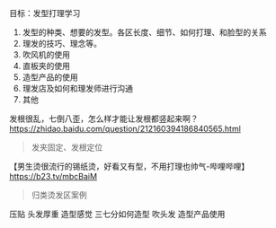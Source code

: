 目标：发型打理学习
1. 发型的种类、想要的发型。各区长度、细节、如何打理、和脸型的关系
2. 理发的技巧、理念等。
3. 吹风机的使用
4. 直板夹的使用
5. 造型产品的使用
6. 理发店及如何和理发师进行沟通
7. 其他



发根很乱，七倒八歪，怎么样才能让发根都竖起来啊？
https://zhidao.baidu.com/question/212160394186840565.html
> 发夹固定、发根定位


【男生烫很流行的锡纸烫，好看又有型，不用打理也帅气-哔哩哔哩】 https://b23.tv/mbcBaiM
> 归类烫发区案例


压贴
头发厚重
造型感觉
三七分如何造型
吹头发
造型产品使用









<!--stackedit_data:
eyJoaXN0b3J5IjpbODgzMDAxNjQ5LDQ4Mzc2MTAzNywtNDU2OD
k1ODI2LC0xOTIzNDg1NjkzLC0zNjU2NzgxNzYsLTE5MzE0NTAz
NzIsMTc2MjY5MzkwMiwtNjU2NzQ1OTU0LDIwNzU2NTA3NDYsMT
U1OTIwOTMwNywxNDEyMDAxNjg2LC0xMjgzOTg1NTM3XX0=
-->